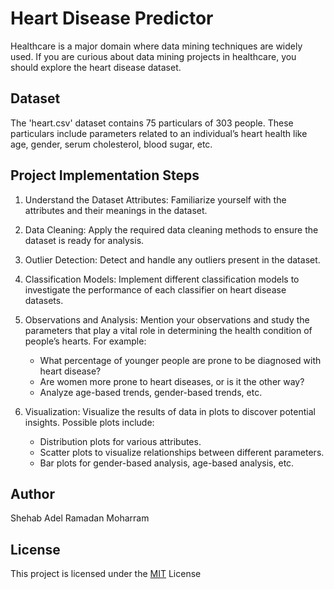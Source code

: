 # Heart Disease Predictor

Healthcare is a major domain where data mining techniques are widely used. If you are curious about data mining projects in healthcare, you should explore the heart disease dataset.
## Dataset

The 'heart.csv' dataset contains 75 particulars of 303 people. These particulars include parameters related to an individual’s heart health like age, gender, serum cholesterol, blood sugar, etc.

## Project Implementation Steps


1) Understand the Dataset Attributes: Familiarize yourself with the attributes and their meanings in the dataset.

2) Data Cleaning: Apply the required data cleaning methods to ensure the dataset is ready for analysis.

3) Outlier Detection: Detect and handle any outliers present in the dataset.

4) Classification Models: Implement different classification models to investigate the performance of each classifier on heart disease datasets.

5) Observations and Analysis: Mention your observations and study the parameters that play a vital role in determining the health condition of people’s hearts. For example:

   - What percentage of younger people are prone to be diagnosed with heart disease?
   - Are women more prone to heart diseases, or is it the other way?
   - Analyze age-based trends, gender-based trends, etc.

6) Visualization: Visualize the results of data in plots to discover potential insights. Possible plots include:

   - Distribution plots for various attributes.
   - Scatter plots to visualize relationships between different parameters.
   - Bar plots for gender-based analysis, age-based analysis, etc.

## Author

Shehab Adel Ramadan Moharram

## License

This project is licensed under the [MIT](https://choosealicense.com/licenses/mit/) License
